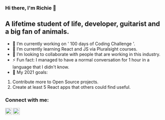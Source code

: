 ### Hi there, I'm Richie 👋

## A lifetime student of life, developer, guitarist and a big fan of animals. 

- 🔭 I’m currently working on ' 100 days of Coding Challenge '.
- 🌱 I’m currently learning React and JS via Pluralsight courses. 
- 👯 I’m looking to collaborate with people that are working in this industry. 
- ⚡ Fun fact: I managed to have a normal conversation for 1 hour in a language that I didn't know. 
- 💬 My 2021 goals: 
 
1. Contribute more to Open Source projects.
2. Create at least 5 React apps that others could find useful. 




### Connect with me:
[<img align="left" alt="richie-stan | Twitter" width="22px" src="https://cdn.jsdelivr.net/npm/simple-icons@v3/icons/twitter.svg" />][twitter]
[<img align="left" alt="richie-stan | LinkedIn" width="22px" src="https://cdn.jsdelivr.net/npm/simple-icons@v3/icons/linkedin.svg" />][linkedin]

<!--
Here are some ideas to get you started:

- 🔭 I’m currently working on ...
- 🌱 I’m currently learning ...
- 👯 I’m looking to collaborate on ...
- 🤔 I’m looking for help with ...
- 💬 Ask me about ...
- 📫 How to reach me: ...
- 😄 Pronouns: ...
- ⚡ Fun fact: ...
-->

[twitter]: https://twitter.com/RichieThatCodes
[linkedin]: https://www.linkedin.com/in/ricardas-staniulis/
